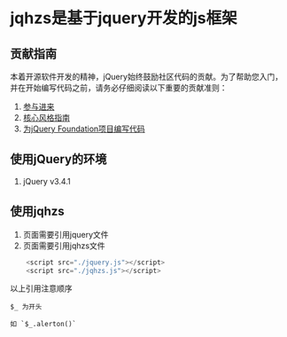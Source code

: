 # jqhzs是基于jquery开发的js框架

## 贡献指南

本着开源软件开发的精神，jQuery始终鼓励社区代码的贡献。为了帮助您入门，并在开始编写代码之前，请务必仔细阅读以下重要的贡献准则：

1. [参与进来](https://contribute.jquery.org/)
2. [核心风格指南](https://contribute.jquery.org/style-guide/js/)
3. [为jQuery Foundation项目编写代码](https://contribute.jquery.org/code/)

## 使用jQuery的环境

1. jQuery v3.4.1

## 使用jqhzs

1. 页面需要引用jquery文件
2. 页面需要引用jqhzs文件

```javascript
    <script src="./jquery.js"></script>
    <script src="./jqhzs.js"></script>
```

   以上引用注意顺序

```
$_ 为开头

如 `$_.alerton()`
```

